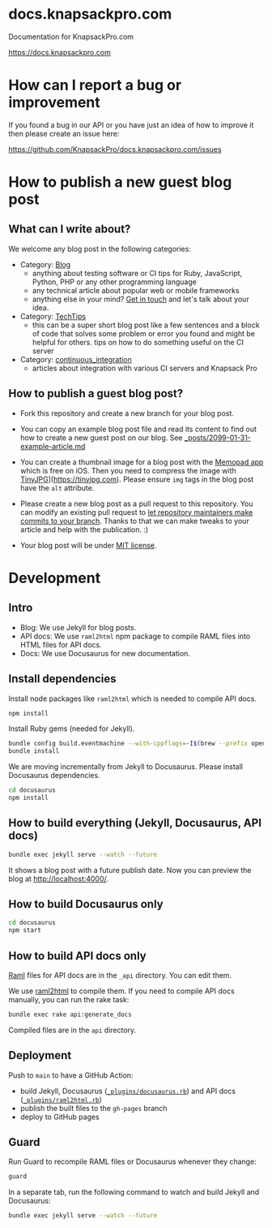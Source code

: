 # docs.knapsackpro.com

Documentation for KnapsackPro.com

https://docs.knapsackpro.com

# How can I report a bug or improvement

If you found a bug in our API or you have just an idea of how to improve it then please create an issue here:

https://github.com/KnapsackPro/docs.knapsackpro.com/issues

# How to publish a new guest blog post

## What can I write about?

We welcome any blog post in the following categories:

- Category: [Blog](https://docs.knapsackpro.com/)
  - anything about testing software or CI tips for Ruby, JavaScript, Python, PHP or any other programming language
  - any technical article about popular web or mobile frameworks
  - anything else in your mind? [Get in touch](https://knapsackpro.com/contact) and let's talk about your idea.
- Category: [TechTips](https://docs.knapsackpro.com/tech_tips/)
  - this can be a super short blog post like a few sentences and a block of code that solves some problem or error you found and might be helpful for others.
    tips on how to do something useful on the CI server
- Category: [continuous_integration](https://docs.knapsackpro.com/continuous_integration/)
  - articles about integration with various CI servers and Knapsack Pro

## How to publish a guest blog post?

- Fork this repository and create a new branch for your blog post.

- You can copy an example blog post file and read its content to find out how to create a new guest post on our blog.
  See [\_posts/2099-01-31-example-article.md](https://raw.githubusercontent.com/KnapsackPro/docs.knapsackpro.com/gh-pages/_posts/2099-01-31-example-article.md)

- You can create a thumbnail image for a blog post with the [Memopad app](https://www.tayasui.com/memopad/) which is free on iOS.
  Then you need to compress the image with [TinyJPG](https://tinyjpg.com)](https://tinyjpg.com).
  Please ensure `img` tags in the blog post have the `alt` attribute.

- Please create a new blog post as a pull request to this repository.
  You can modify an existing pull request to [let repository maintainers make commits to your branch](https://docs.github.com/en/github/collaborating-with-issues-and-pull-requests/allowing-changes-to-a-pull-request-branch-created-from-a-fork).
  Thanks to that we can make tweaks to your article and help with the publication. :)

- Your blog post will be under [MIT license](LICENSE).

# Development

## Intro

* Blog: We use Jekyll for blog posts.
* API docs: We use `raml2html` npm package to compile RAML files into HTML files for API docs.
* Docs: We use Docusaurus for new documentation.

## Install dependencies

Install node packages like `raml2html` which is needed to compile API docs.

```bash
npm install
```

Install Ruby gems (needed for Jekyll).

```bash
bundle config build.eventmachine --with-cppflags=-I$(brew --prefix openssl@1.1)/include
bundle install
```

We are moving incrementally from Jekyll to Docusaurus. Please install Docusaurus dependencies.

```bash
cd docusaurus
npm install
```

## How to build everything (Jekyll, Docusaurus, API docs)

```bash
bundle exec jekyll serve --watch --future
```

It shows a blog post with a future publish date.
Now you can preview the blog at [http://localhost:4000/](http://localhost:4000/2099/example-article).

## How to build Docusaurus only

```bash
cd docusaurus
npm start
```

## How to build API docs only

[Raml](http://raml.org/) files for API docs are in the `_api` directory. You can edit them.

We use [raml2html](https://github.com/kevinrenskers/raml2html) to compile them.
If you need to compile API docs manually, you can run the rake task:

```bash
bundle exec rake api:generate_docs
```

Compiled files are in the `api` directory.

## Deployment

Push to `main` to have a GitHub Action:

- build Jekyll, Docusaurus ([`_plugins/docusaurus.rb`](./_plugins/docusaurus.rb)) and API docs ([`_plugins/raml2html.rb`](./_plugins/raml2html.rb))
- publish the built files to the `gh-pages` branch
- deploy to GitHub pages

## Guard

Run Guard to recompile RAML files or Docusaurus whenever they change:

```bash
guard
```

In a separate tab, run the following command to watch and build Jekyll and Docusaurus:

```bash
bundle exec jekyll serve --watch --future
```
